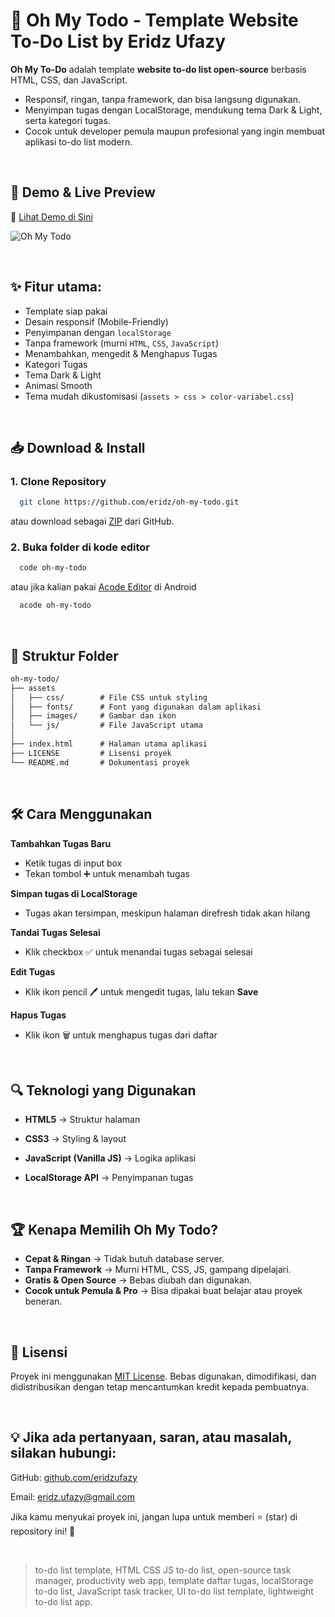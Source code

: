 # 📝 Oh My Todo - Template Website To-Do List by Eridz Ufazy

**Oh My To-Do** adalah template **website to-do list open-source** berbasis HTML, CSS, dan JavaScript.

- Responsif, ringan, tanpa framework, dan bisa langsung digunakan.
- Menyimpan tugas dengan LocalStorage, mendukung tema Dark & Light, serta kategori tugas.
- Cocok untuk developer pemula maupun profesional yang ingin membuat aplikasi to-do list modern.

<br />

## 🚀 **Demo & Live Preview**

🔗 [Lihat Demo di Sini](https://eridzufazy.github.io/oh-my-todo/)

<!--![Oh My Todo](https://eridz.github.io/oh-my-todo/screenshot/banner.jpg)-->

![Oh My Todo](./screenshot/banner.jpg)

<br />

## ✨ **Fitur utama:**

- Template siap pakai
- Desain responsif (Mobile-Friendly)
- Penyimpanan dengan `localStorage`
- Tanpa framework (murni `HTML`, `CSS`, `JavaScript`)
- Menambahkan, mengedit & Menghapus Tugas
- Kategori Tugas
- Tema Dark & Light
- Animasi Smooth
- Tema mudah dikustomisasi (`assets > css > color-variabel.css`)

<br />

## 📥 **Download & Install**

### **1. Clone Repository**

```sh
  git clone https://github.com/eridz/oh-my-todo.git
```

atau download sebagai [ZIP](https://github.com/eridzufazy/oh-my-todo/archive/refs/heads/main.zip) dari GitHub.

### **2. Buka folder di kode editor**

```sh
  code oh-my-todo
```

atau jika kalian pakai [Acode Editor](https://acode.app/) di Android

```sh
  acode oh-my-todo
```

<br />

## 📁 Struktur Folder

```txt
oh-my-todo/
├── assets
│   ├── css/        # File CSS untuk styling
│   ├── fonts/      # Font yang digunakan dalam aplikasi
│   ├── images/     # Gambar dan ikon
│   └── js/         # File JavaScript utama
│
├── index.html      # Halaman utama aplikasi
├── LICENSE         # Lisensi proyek
└── README.md       # Dokumentasi proyek
```

<br />

## 🛠 Cara Menggunakan

**Tambahkan Tugas Baru**

- Ketik tugas di input box
- Tekan tombol ➕ untuk menambah tugas

**Simpan tugas di LocalStorage**

- Tugas akan tersimpan, meskipun halaman direfresh tidak akan hilang

**Tandai Tugas Selesai**

- Klik checkbox ✅ untuk menandai tugas sebagai selesai

**Edit Tugas**

- Klik ikon pencil 🖊️ untuk mengedit tugas, lalu tekan **Save**

**Hapus Tugas**

- Klik ikon 🗑 untuk menghapus tugas dari daftar

<br />

## 🔍 Teknologi yang Digunakan

- **HTML5** → Struktur halaman

- **CSS3** → Styling & layout

- **JavaScript (Vanilla JS)** → Logika aplikasi

- **LocalStorage API** → Penyimpanan tugas

<br />

## 🏆 Kenapa Memilih Oh My Todo?

- **Cepat & Ringan** → Tidak butuh database server.
- **Tanpa Framework** → Murni HTML, CSS, JS, gampang dipelajari.
- **Gratis & Open Source** → Bebas diubah dan digunakan.
- **Cocok untuk Pemula & Pro** → Bisa dipakai buat belajar atau proyek beneran.

<br />

## 📜 Lisensi

Proyek ini menggunakan [MIT License](https://github.com/eridzufazy/oh-my-todo?tab=MIT-1-ov-file). Bebas digunakan, dimodifikasi, dan didistribusikan dengan tetap mencantumkan kredit kepada pembuatnya.

<br />

## 💡 Jika ada pertanyaan, saran, atau masalah, silakan hubungi:

GitHub: [github.com/eridzufazy](https://github.com/eridzufazy)

Email: eridz.ufazy@gmail.com

Jika kamu menyukai proyek ini, jangan lupa untuk memberi ⭐ (star) di repository ini! 🚀

<br />

> to-do list template, HTML CSS JS to-do list, open-source task manager, productivity web app, template daftar tugas, localStorage to-do list, JavaScript task tracker, UI to-do list template, lightweight to-do list app.
